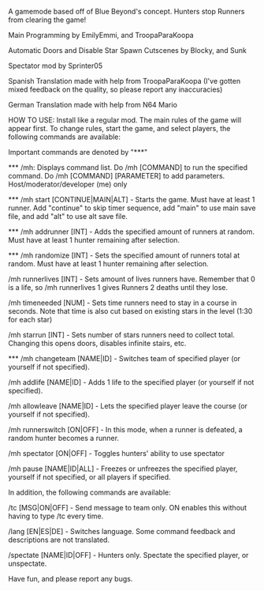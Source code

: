 A gamemode based off of Blue Beyond's concept. Hunters stop Runners from clearing the game!


Main Programming by EmilyEmmi, and TroopaParaKoopa

Automatic Doors and Disable Star Spawn Cutscenes by Blocky, and Sunk

Spectator mod by Sprinter05


Spanish Translation made with help from TroopaParaKoopa (I've gotten mixed feedback on the quality, so please report any inaccuracies)

German Translation made with help from N64 Mario


HOW TO USE:
Install like a regular mod. The main rules of the game will appear first. To change rules, start the game, and select players, the following commands are available:

Important commands are denoted by "***"

*** /mh: Displays command list. Do /mh [COMMAND] to run the specified command. Do /mh [COMMAND] [PARAMETER] to add parameters. Host/moderator/developer (me) only

*** /mh start [CONTINUE|MAIN|ALT] - Starts the game. Must have at least 1 runner. Add "continue" to skip timer sequence, add "main" to use main save file, and add "alt" to use alt save file.

*** /mh addrunner [INT] - Adds the specified amount of runners at random. Must have at least 1 hunter remaining after selection.

*** /mh randomize [INT] - Sets the specified amount of runners total at random. Must have at least 1 hunter remaining after selection.

/mh runnerlives [INT] - Sets amount of lives runners have. Remember that 0 is a life, so /mh runnerlives 1 gives Runners 2 deaths until they lose.

/mh timeneeded [NUM] - Sets time runners need to stay in a course in seconds. Note that time is also cut based on existing stars in the level (1:30 for each star)

/mh starrun [INT] - Sets number of stars runners need to collect total. Changing this opens doors, disables infinite stairs, etc.

*** /mh changeteam [NAME|ID] - Switches team of specified player (or yourself if not specified).

/mh addlife [NAME|ID] - Adds 1 life to the specified player (or yourself if not specified).

/mh allowleave [NAME|ID] - Lets the specified player leave the course (or yourself if not specified).

/mh runnerswitch [ON|OFF] - In this mode, when a runner is defeated, a random hunter becomes a runner.

/mh spectator [ON|OFF] - Toggles hunters' ability to use spectator

/mh pause [NAME|ID|ALL] - Freezes or unfreezes the specified player, yourself if not specified, or all players if specified.


In addition, the following commands are available:

/tc [MSG|ON|OFF] - Send message to team only. ON enables this without having to type /tc every time.

/lang [EN|ES|DE] - Switches language. Some command feedback and descriptions are not translated.

/spectate [NAME|ID|OFF] - Hunters only. Spectate the specified player, or unspectate.

Have fun, and please report any bugs.
